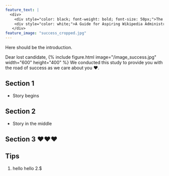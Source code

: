 ```yaml
---
feature_text: |
  <div>
    <div style="color: black; font-weight: bold; font-size: 50px;">The Road to Adminship</div>
    <div style="color: white;">A Guide for Aspiring Wikipedia Administrators</div>
   </div>
feature_image: "success_cropped.jpg"
---
```


Here should be the introduction. 

Dear lost candidate, 
{% include figure.html image="/image_success.jpg" width="600" height="400" %}
We conducted this study to provide you with the road of success as we care about you ❤️. 

## Section 1 

- Story begins 



## Section 2 

- Story in the middle 

## Section 3 ❤️❤️❤️


## Tips

1. hello hello
2.$ 
